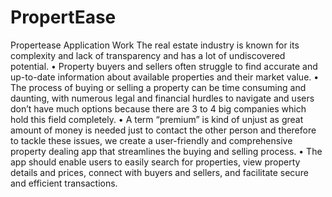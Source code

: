# PropertEase
Propertease Application Work 
The real estate industry is known for its complexity and lack 
of transparency and has a lot of undiscovered potential.
• Property buyers and sellers often struggle to find accurate and 
up-to-date information about available properties and their 
market value.
• The process of buying or selling a property can be time consuming and daunting, with numerous legal and financial 
hurdles to navigate and users don’t have much options because 
there are 3 to 4 big companies which hold this field completely.
• A term “premium” is kind of unjust as great amount of money is 
needed just to contact the other person and therefore to tackle 
these issues, we create a user-friendly and comprehensive 
property dealing app that streamlines the buying and selling 
process.
• The app should enable users to easily search for properties, view 
property details and prices, connect with buyers and sellers, and 
facilitate secure and efficient transactions.
